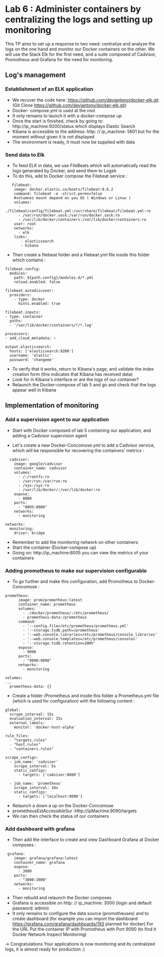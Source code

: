 # Lab 6 : Administer containers by centralizing the logs and setting up monitoring

This TP aims to set up a response to two need: centralize and analyze the logs on the one hand and monitor our Docker containers on the other.
We will use the Stack Elk for the first need, and a suite composed of Cadvisor, Promotheus and Grafana for the need for monitoring.

## Log's management

### Establishment of an ELK application
- We recover the code here: https://github.com/deviantony/docker-elk.git (Git Clone https://github.com/deviantony/docker-elk.git)
- Docker- compose.yml is used at the root
- It only remains to launch it with a docker-compose up
- Once the start is finished, check by going to:
http://ip_machine:9200/status which displays Elastic Search
- Kibana is accessible to the address: http: // ip_machine: 5601 but for the moment without given it is not displayed
- The environment is ready, it must now be supplied with data

### Send data to Elk
- To feed ELK in data, we use FileBeats which will automatically read the logs generated by Docker, and send them to Logsh
- To do this, add to Docker compose the Filebeat service :
```
   filebeat:
    image: docker.elastic.co/beats/filebeat:8.6.2
    command: filebeat -e -strict.perms=false
    #volumnes mount depend on you OS ( Windows or Linux )
    volumes:
      - ./filebeat/config/filebeat.yml:/usr/share/filebeat/filebeat.yml:ro
      - /var/run/docker.sock:/var/run/docker.sock:ro
      - /var/lib/docker/containers:/var/lib/docker/containers:ro
    user: root
    networks:
      - elk
    links:
       - elasticsearch
       - kibana
```
- Then create a filebeat folder and a filebeat.yml file inside this folder which contains :
```
filebeat.config:
  modules:
    path: ${path.config}/modules.d/*.yml
    reload.enabled: false

filebeat.autodiscover:
  providers:
    - type: docker
      hints.enabled: true

filebeat.inputs:
- type: container
  paths:
  - '/var/lib/docker/containers/*/*.log'

processors:
- add_cloud_metadata: ~

output.elasticsearch:
  hosts: ['elasticsearch:9200']
  username: 'elastic'
  password: 'changeme'
```
- To verify that it works, return to Kibana's page, and validate the index creation form (this indicates that Kibana has received data)
- Look for in Kibana's interface or are the logs of our container?
- Relaunch the Docker-compose of lab 5 and go and check that the logs appear well in Kibana


## Implementation of monitoring
### Add a supervision agent to our application

- Start with Docker composed of lab 5 containing our application, and adding a Cadvisor supervision agent

- Let's create a new Docker-Concomose.yml to add a Cadvisor service, which will be responsible for recovering the containers' metrics :
```
  cadvisor:
    image: google/cadvisor
    container_name: cadvisor
    volumes:
      - /:/rootfs:ro
      - /var/run:/var/run:rw
      - /sys:/sys:ro
      - /var/lib/docker/:/var/lib/docker:ro
    expose:
      - 8080
    ports:
      - "8005:8080"
    networks:
      - monitoring

networks:
  monitoring:
    driver: bridge
```
- Remember to add the monitoring network on other containers
- Start the container (Docker-compose up)
- Going on: http://ip_machine:8005 you can view the metrics of your containers

### Adding promotheus to make our supervision configurable
- To go further and make this configuration, add Promotheus to Docker-Concomose :
```
prometheus:
      image: prom/prometheus:latest
      container_name: prometheus
      volumes:
        - ./docker/prometheus/:/etc/prometheus/
        - prometheus-data:/prometheus
      command:
        - '--config.file=/etc/prometheus/prometheus.yml'
        - '--storage.tsdb.path=/prometheus'
        - '--web.console.libraries=/etc/prometheus/console_libraries'
        - '--web.console.templates=/etc/prometheus/consoles'
        - '--storage.tsdb.retention=200h'
      expose:
        - 9090
      ports:
        - "9090:9090"
      networks:
        - monitoring

volumes:
...
  prometheus-data: {}
```
- Create a folder /Prometheus and inside this folder a Prometheus.yml file (which is used for configuration) with the following content :
```
global:
  scrape_interval: 15s
  evaluation_interval: 15s
  external_labels:
    monitor: 'docker-host-alpha'

rule_files:
  - "targets.rules"
  - "host.rules"
  - "containers.rules"

scrape_configs:
  - job_name: 'cadvisor'
    scrape_interval: 5s
    static_configs:
      - targets: ['cadvisor:8080']

  - job_name: 'prometheus'
    scrape_interval: 10s
    static_configs:
      - targets: ['localhost:9090']
```
- Relaunch a down a up on the Docker-Concomose
- prometheusEstAccessibleSur :Http://ipMachine:9090/targets
- We can then check the status of our containers

### Add dashboard with grafana

- Then add the interface to create and view Dashboard Grafana at Docker composes :
```
 grafana:
    image: grafana/grafana:latest
    container_name: grafana
    expose:
      - 3000
    ports:
      - "3000:3000"
    networks:
      - monitoring
```
- Then rebuild and relaunch the Docker composes
- Grafana is accessible on http: // ip_machine: 3000 (login and default password: admin)
- It only remains to configure the data source (promotheuses) and to create dashboard (for example you can import the dashboard https://grafana.com/grafana/dashboards/193 planned for docker)
For the URL Put the container IP with Promotheus with Port 9090 (to find it Docker Network Inspect Monitoring)

-> Congratulations Your applications is now monitoring and its centralized logs, it is almost ready for production :)
